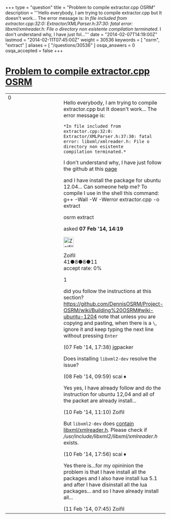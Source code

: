 +++
type = "question"
title = "Problem to compile extractor.cpp OSRM"
description = '''Hello everybody, I am trying to compile extractor.cpp but It doesn&#x27;t work... The error message is: *In file included from extractor.cpp:32:0: Extractor/XMLParser.h:37:30: fatal error: libxml/xmlreader.h: File o directory non esistente compilation terminated.*  I don&#x27;t understand why, I have just fol...'''
date = "2014-02-07T14:19:00Z"
lastmod = "2014-02-11T07:45:00Z"
weight = 30536
keywords = [ "osrm", "extract" ]
aliases = [ "/questions/30536" ]
osqa_answers = 0
osqa_accepted = false
+++

<div class="headNormal">

# [Problem to compile extractor.cpp OSRM](/questions/30536/problem-to-compile-extractorcpp-osrm)

</div>

<div id="main-body">

<div id="askform">

<table id="question-table" style="width:100%;">
<colgroup>
<col style="width: 50%" />
<col style="width: 50%" />
</colgroup>
<tbody>
<tr>
<td style="width: 30px; vertical-align: top"><div class="vote-buttons">
<span id="post-30536-upvote" class="ajax-command post-vote up" rel="nofollow" title="I like this post (click again to cancel)"> </span>
<div id="post-30536-score" class="post-score" title="current number of votes">
0
</div>
<span id="post-30536-downvote" class="ajax-command post-vote down" rel="nofollow" title="I dont like this post (click again to cancel)"> </span> <span id="favorite-mark" class="ajax-command favorite-mark" rel="nofollow" title="mark/unmark this question as favorite (click again to cancel)"> </span>
<div id="favorite-count" class="favorite-count">
&#10;</div>
</div></td>
<td><div id="item-right">
<div class="question-body">
<p>Hello everybody, I am trying to compile extractor.cpp but It doesn't work... The error message is:</p>
<pre><code>*In file included from extractor.cpp:32:0:
Extractor/XMLParser.h:37:30: fatal error: libxml/xmlreader.h: File o directory non esistente
compilation terminated.*</code></pre>
<p>I don't understand why, I have just follow the github at this <a href="https://github.com/DennisOSRM/Project-OSRM/wiki/Building%20OSRM">page</a></p>
<p>and I have install the package for ubuntu 12.04... Can someone help me? To compile I use in the shell this command: g++ -Wall -W -Werror extractor.cpp -o extract</p>
</div>
<div id="question-tags" class="tags-container tags">
<span class="post-tag tag-link-osrm" rel="tag" title="see questions tagged &#39;osrm&#39;">osrm</span> <span class="post-tag tag-link-extract" rel="tag" title="see questions tagged &#39;extract&#39;">extract</span>
</div>
<div id="question-controls" class="post-controls">
&#10;</div>
<div class="post-update-info-container">
<div class="post-update-info post-update-info-user">
<p>asked <strong>07 Feb '14, 14:19</strong></p>
<img src="https://secure.gravatar.com/avatar/3be508f311801a447f51a4dab36a0e57?s=32&amp;d=identicon&amp;r=g" class="gravatar" width="32" height="32" alt="Zoifil&#39;s gravatar image" />
<p><span>Zoifil</span><br />
<span class="score" title="41 reputation points">41</span><span title="8 badges"><span class="badge1">●</span><span class="badgecount">8</span></span><span title="8 badges"><span class="silver">●</span><span class="badgecount">8</span></span><span title="11 badges"><span class="bronze">●</span><span class="badgecount">11</span></span><br />
<span class="accept_rate" title="Rate of the user&#39;s accepted answers">accept rate:</span> <span title="Zoifil has no accepted answers">0%</span></p>
</div>
</div>
<div id="comments-container-30536" class="comments-container">
<span id="30545"></span>
<div id="comment-30545" class="comment">
<div id="post-30545-score" class="comment-score">
1
</div>
<div class="comment-text">
<p>did you follow the instructions at this section? <a href="https://github.com/DennisOSRM/Project-OSRM/wiki/Building%20OSRM#wiki-ubuntu-1204">https://github.com/DennisOSRM/Project-OSRM/wiki/Building%20OSRM#wiki-ubuntu-1204</a> note that unless you are copying and pasting, when there is a <code>\</code>, ignore it and keep typing the next line without pressing <code>Enter</code></p>
</div>
<div id="comment-30545-info" class="comment-info">
<span class="comment-age">(07 Feb '14, 17:38)</span> <span class="comment-user userinfo">jgpacker</span>
</div>
</div>
<span id="30554"></span>
<div id="comment-30554" class="comment">
<div id="post-30554-score" class="comment-score">
&#10;</div>
<div class="comment-text">
<p>Does installing <code>libxml2-dev</code> resolve the issue?</p>
</div>
<div id="comment-30554-info" class="comment-info">
<span class="comment-age">(08 Feb '14, 09:59)</span> <span class="comment-user userinfo">scai ♦</span>
</div>
</div>
<span id="30584"></span>
<div id="comment-30584" class="comment">
<div id="post-30584-score" class="comment-score">
&#10;</div>
<div class="comment-text">
<p>Yes yes, I have already follow and do the instruction for ubuntu 12,04 and all of the packet are already install...</p>
</div>
<div id="comment-30584-info" class="comment-info">
<span class="comment-age">(10 Feb '14, 11:10)</span> <span class="comment-user userinfo">Zoifil</span>
</div>
</div>
<span id="30592"></span>
<div id="comment-30592" class="comment">
<div id="post-30592-score" class="comment-score">
&#10;</div>
<div class="comment-text">
<p>But <code>libxml2-dev</code> does <a href="http://packages.ubuntu.com/precise/amd64/libxml2-dev/filelist">contain libxml/xmlreader.h</a>. Please check if <em>/usr/include/libxml2/libxml/xmlreader.h</em> exists.</p>
</div>
<div id="comment-30592-info" class="comment-info">
<span class="comment-age">(10 Feb '14, 17:56)</span> <span class="comment-user userinfo">scai ♦</span>
</div>
</div>
<span id="30618"></span>
<div id="comment-30618" class="comment">
<div id="post-30618-score" class="comment-score">
&#10;</div>
<div class="comment-text">
<p>Yes there is...for my opininion the problem is that I have install all the packages and I also have install lua 5.1 and after I have disinstall all the lua packages... and so I have already install all...</p>
</div>
<div id="comment-30618-info" class="comment-info">
<span class="comment-age">(11 Feb '14, 07:45)</span> <span class="comment-user userinfo">Zoifil</span>
</div>
</div>
</div>
<div id="comment-tools-30536" class="comment-tools">
&#10;</div>
<div class="clear">
&#10;</div>
<div id="comment-30536-form-container" class="comment-form-container">
&#10;</div>
<div class="clear">
&#10;</div>
</div></td>
</tr>
</tbody>
</table>

</div>

</div>

